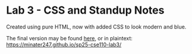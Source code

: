 # Lab 3 - CSS and Standup Notes

Created using pure HTML, now with added CSS to look modern and blue.

The final version may be found [here](https://minater247.github.io/sp25-cse110-lab3/), or in plaintext: https://minater247.github.io/sp25-cse110-lab3/